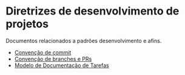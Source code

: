 # Diretrizes de desenvolvimento de projetos

Documentos relacionados a padrões desenvolvimento e afins.

- [Convenção de commit](./conventional-commits.md)
- [Convenção de branches e PRs](./conventional-branches.md)
- [Modelo de Documentação de Tarefas](./documentation-model.md)
